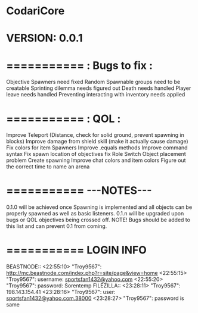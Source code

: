 CodariCore 
===========
VERSION: 0.0.1
===========

===========
: Bugs to fix :
===========
Objective Spawners need fixed
Random Spawnable groups need to be creatable
Sprinting dilemma needs figured out
Death needs handled
Player leave needs handled
Preventing interacting with inventory needs applied

===========
  : QOL :
===========
Improve Teleport (Distance, check for solid ground, prevent spawning in blocks)
Improve damage from shield skill (make it actually cause damage)
Fix colors for item Spawners
Improve .equals methods
Improve command syntax
Fix spawn location of objectives
fix Role Switch Object placement problem
Create spawning
Improve chat colors and item colors
Figure out the correct time to name an arena

===========
---NOTES---
===========
0.1.0 will be achieved once Spawning is implemented and all objects can be properly spawned as well as basic listeners.
0.1.n will be upgraded upon bugs or QOL objectives being crossed off. 
NOTE! Bugs should be added to this list and can prevent 0.1 from coming. 

===========
LOGIN INFO
===========

BEASTNODE::
<22:55:10> "Troy9567": http://mc.beastnode.com/index.php?r=site/page&view=home
<22:55:15> "Troy9567": username: sportsfan1432@yahoo.com
<22:55:20> "Troy9567": password: Sorentemp
FILEZILLA::
<23:28:11> "Troy9567": 198.143.154.41
<23:28:16> "Troy9567": user: sportsfan1432@yahoo.com.38000
<23:28:27> "Troy9567": password is same